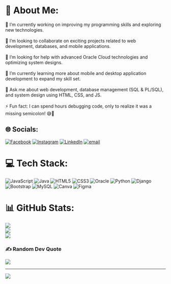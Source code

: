 # 💫 About Me:
🔭 I’m currently working on improving my programming skills and exploring new technologies.<br><br>👯 I’m looking to collaborate on exciting projects related to web development, databases, and mobile applications.<br><br>🤝 I’m looking for help with advanced Oracle Cloud technologies and optimizing system designs.<br><br>🌱 I’m currently learning more about mobile and desktop application development to expand my skill set.<br><br>💬 Ask me about web development, database management (SQL & PL/SQL), and system design using HTML, CSS, and JS.<br><br>⚡ Fun fact: I can spend hours debugging code, only to realize it was a missing semicolon! 😅🚀

## 🌐 Socials:
[![Facebook](https://img.shields.io/badge/Facebook-%231877F2.svg?logo=Facebook&logoColor=white)](https://www.facebook.com/share/1KHCZm9pmQ/) [![Instagram](https://img.shields.io/badge/Instagram-%23E4405F.svg?logo=Instagram&logoColor=white)](https://www.instagram.com/privvvv_bodaa?igsh=MWMweHUydHkwNnViNQ==) [![LinkedIn](https://img.shields.io/badge/LinkedIn-%230077B5.svg?logo=linkedin&logoColor=white)](https://linkedin.com/in/abdelrhman-ashraf-705950279) [![email](https://img.shields.io/badge/Email-D14836?logo=gmail&logoColor=white)](mailto:bodaashraff@gmail.com) 

# 💻 Tech Stack:
![JavaScript](https://img.shields.io/badge/javascript-%23323330.svg?style=for-the-badge&logo=javascript&logoColor=%23F7DF1E) ![Java](https://img.shields.io/badge/java-%23ED8B00.svg?style=for-the-badge&logo=openjdk&logoColor=white) ![HTML5](https://img.shields.io/badge/html5-%23E34F26.svg?style=for-the-badge&logo=html5&logoColor=white) ![CSS3](https://img.shields.io/badge/css3-%231572B6.svg?style=for-the-badge&logo=css3&logoColor=white) ![Oracle](https://img.shields.io/badge/Oracle-F80000?style=for-the-badge&logo=oracle&logoColor=white) ![Python](https://img.shields.io/badge/python-3670A0?style=for-the-badge&logo=python&logoColor=ffdd54) ![Django](https://img.shields.io/badge/django-%23092E20.svg?style=for-the-badge&logo=django&logoColor=white) ![Bootstrap](https://img.shields.io/badge/bootstrap-%238511FA.svg?style=for-the-badge&logo=bootstrap&logoColor=white) ![MySQL](https://img.shields.io/badge/mysql-4479A1.svg?style=for-the-badge&logo=mysql&logoColor=white) ![Canva](https://img.shields.io/badge/Canva-%2300C4CC.svg?style=for-the-badge&logo=Canva&logoColor=white) ![Figma](https://img.shields.io/badge/figma-%23F24E1E.svg?style=for-the-badge&logo=figma&logoColor=white)

# 📊 GitHub Stats:
![](https://github-readme-stats.vercel.app/api?username=boda-ashraf&theme=shadow_blue&hide_border=true&include_all_commits=false&count_private=true)<br/>
![](https://nirzak-streak-stats.vercel.app/?user=boda-ashraf&theme=shadow_blue&hide_border=true)<br/>
![](https://github-readme-stats.vercel.app/api/top-langs/?username=boda-ashraf&theme=shadow_blue&hide_border=true&include_all_commits=false&count_private=true&layout=compact)

### ✍️ Random Dev Quote
![](https://quotes-github-readme.vercel.app/api?type=horizontal&theme=dark)

---
[![](https://visitcount.itsvg.in/api?id=boda-ashraf&icon=9&color=1)](https://visitcount.itsvg.in)

<!-- Proudly created with GPRM ( https://gprm.itsvg.in ) -->
